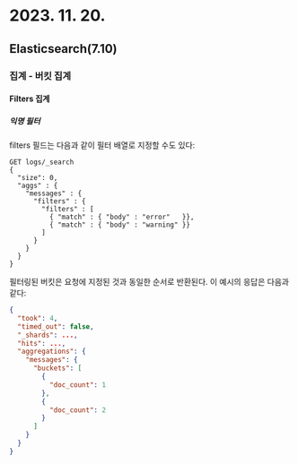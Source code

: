 # 2023. 11. 20.

## Elasticsearch(7.10)

### 집계 - 버킷 집계

#### Filters 집계

##### 익명 필터

filters 필드는 다음과 같이 필터 배열로 지정할 수도 있다:

```http
GET logs/_search
{
  "size": 0,
  "aggs" : {
    "messages" : {
      "filters" : {
        "filters" : [
          { "match" : { "body" : "error"   }},
          { "match" : { "body" : "warning" }}
        ]
      }
    }
  }
}
```

필터링된 버킷은 요청에 지정된 것과 동일한 순서로 반환된다. 이 예시의 응답은 다음과 같다:

```json
{
  "took": 4,
  "timed_out": false,
  "_shards": ...,
  "hits": ...,
  "aggregations": {
    "messages": {
      "buckets": [
        {
          "doc_count": 1
        },
        {
          "doc_count": 2
        }
      ]
    }
  }
}
```

